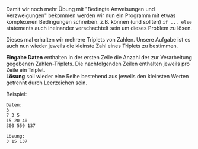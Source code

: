 Damit wir noch mehr Übung mit "Bedingte Anweisungen und Verzweigungen" bekommen werden wir nun ein Programm 
mit etwas komplexeren Bedingungen schreiben. z.B. können (und sollten) `if ... else` statements auch ineinander verschachtelt sein
um dieses Problem zu lösen.

Dieses mal erhalten wir mehrere Triplets von Zahlen. Unsere Aufgabe ist es auch nun wieder jeweils die kleinste Zahl eines Triplets zu bestimmen. 

**Eingabe Daten** enthalten in der ersten Zeile die Anzahl der zur Verarbeitung gegebenen Zahlen-Triplets. 
Die nachfolgenden Zeilen enthalten jeweils pro Zeile ein Triplet.  
**Lösung** soll wieder eine Reihe bestehend aus jeweils den kleinsten Werten getrennt durch Leerzeichen sein.

Beispiel:

    Daten:
	3
    7 3 5
    15 20 40
    300 550 137
    
    Lösung:
    3 15 137
